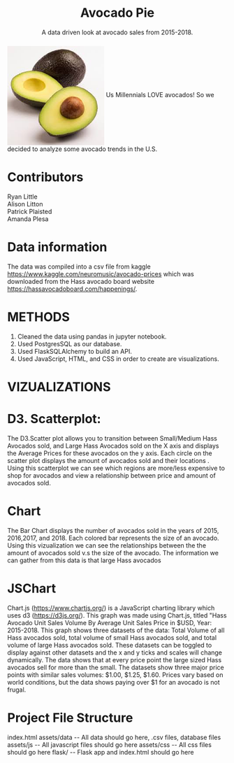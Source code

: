 <h1 align="center">Avocado Pie </h1>
<p align="center"> A data driven look at avocado sales from 2015-2018.</p>


###
<img src="static/avocado.jpg" align = "center"/>
Us Millennials LOVE avocados! So we decided to analyze some avocado trends in the U.S. 

# Contributors
Ryan Little  
Alison Litton  
Patrick Plaisted  
Amanda Plesa  

# Data information 
The data was compiled into a csv file from kaggle https://www.kaggle.com/neuromusic/avocado-prices which was downloaded from the Hass avocado board website https://hassavocadoboard.com/happenings/. 
#      METHODS
1. Cleaned the data using pandas in jupyter notebook.
2. Used PostgresSQL as our database.
3. Used FlaskSQLAlchemy to build an API. 
4. Used JavaScript, HTML, and CSS in order to create are visualizations.

#  VIZUALIZATIONS 
 # D3. Scatterplot:
 The D3.Scatter plot allows you to transition between Small/Medium Hass Avocados sold, and Large Hass Avocados sold on the X axis and displays the Average Prices for these avocados on the y axis. Each circle on the scatter plot displays the amount of avocados sold and their locations . Using this scatterplot we can see which regions are more/less expensive to shop for avocados and view a relationship between price and amount of avocados sold. 
 # Chart 
 The Bar Chart displays the number of avocados sold in the years of 2015, 2016,2017, and 2018. Each colored bar represents the size of an avocado. Using this vizualization we can see the relationships between the the amount of avocados sold v.s the size of the avocado. The information we can gather from this data is that large Hass avocados
 # JSChart
 Chart.js (https://www.chartjs.org/) is a JavaScript charting library which uses d3 (https://d3js.org/). This graph was made using Chart.js, titled "Hass Avocado Unit Sales Volume By Average Unit Sales Price in $USD, Year: 2015-2018. This graph shows three datasets of the data: Total Volume of all Hass avocados sold, total volume of small Hass avocados sold, and total volume of large Hass avocados sold. These datasets can be toggled to display against other datasets and the x and y ticks and scales will change dynamically. The data shows that at every price point the large sized Hass avocados sell for more than the small. The datasets show three major price points with similar sales volumes: $1.00, $1.25, $1.60. Prices vary based on world conditions, but the data shows paying over $1 for an avocado is not frugal.

# Project File Structure
index.html
assets/data -- All data should go here, .csv files, database files
assets/js -- All javascript files should go here
assets/css -- All css files should go here
flask/ -- Flask app and index.html should go here 
